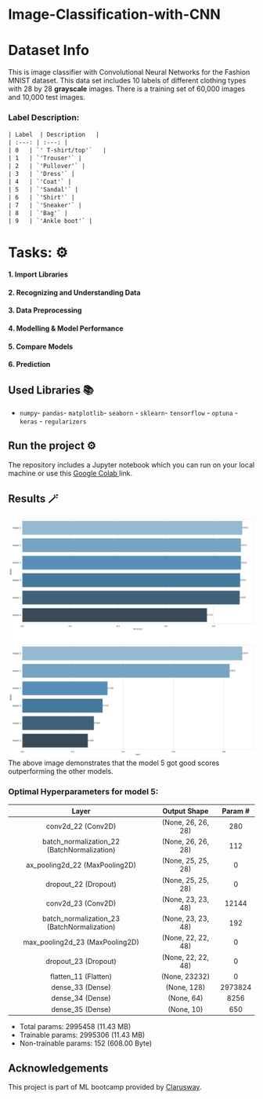 # Image-Classification-with-CNN

# Dataset Info

<p>This is image classifier with Convolutional Neural Networks for the Fashion MNIST dataset. This data set includes 10 labels of different clothing types with 28 by 28 <b>grayscale</b> images. There is a training set of 60,000 images and 10,000 test images.</p>

   ### Label	Description: 
   
    | Label  | Description   |
    | :---: | :---: |
    | 0   | `' T-shirt/top'`   |
    | 1   | `'Trouser'` |
    | 2   | `'Pullover'` |
    | 3   | `'Dress'` |
    | 4   | `'Coat'` |
    | 5   | `'Sandal'` |
    | 6   | `'Shirt'` |
    | 7   | `'Sneaker'` |
    | 8   | `'Bag'` |
    | 9   | `'Ankle boot'` |

    
# Tasks: ⚙️

#### 1. Import Libraries

#### 2. Recognizing and Understanding Data

#### 3. Data Preprocessing
  
#### 4. Modelling & Model Performance

#### 5. Compare Models

#### 6. Prediction



## Used Libraries 📚
- `numpy`- `pandas`- `matplotlib`- `seaborn` - `sklearn`- `tensorflow` - `optuna`  - `keras` - `regularizers`


  
## Run the project ⚙️
The repository includes a Jupyter notebook which you can run on your local machine or use this <a href="https://colab.research.google.com/drive/1rwkGOsSng8i12h95GkPvm0azgyLdg5Yc?usp=sharing"> Google Colab </a> link.




## Results 🪄
![Result](Result.png)
The above image demonstrates that the model 5 got good scores outperforming the other models.

### Optimal Hyperparameters for model 5:
 
| Layer     | Output Shape   | Param # | 
| :---: | :---: | :---: |
| conv2d_22 (Conv2D)   | (None, 26, 26, 28)  | 280 |
| batch_normalization_22 (BatchNormalization)   | (None, 26, 26, 28) | 112 |
| ax_pooling2d_22 (MaxPooling2D)    | (None, 25, 25, 28) | 0 |
| dropout_22 (Dropout)   | (None, 25, 25, 28) | 0 |
| conv2d_23 (Conv2D)   | (None, 23, 23, 48) | 12144   |
| batch_normalization_23 (BatchNormalization)   | (None, 23, 23, 48) |192    |    
| max_pooling2d_23 (MaxPooling2D)   | (None, 22, 22, 48) |0 |
| dropout_23 (Dropout)   |(None, 22, 22, 48) |0 |
| flatten_11 (Flatten)   | (None, 23232)  | 0 |
| dense_33 (Dense)   | (None, 128) | 2973824 |
| dense_34 (Dense)   | (None, 64) | 8256  |    
| dense_35 (Dense)   | (None, 10) | 650 |      


- Total params: 2995458 (11.43 MB)
- Trainable params: 2995306 (11.43 MB)
- Non-trainable params: 152 (608.00 Byte)


## Acknowledgements
This project is part of ML bootcamp provided by <a href="https://clarusway.com/"> Clarusway</a>.

